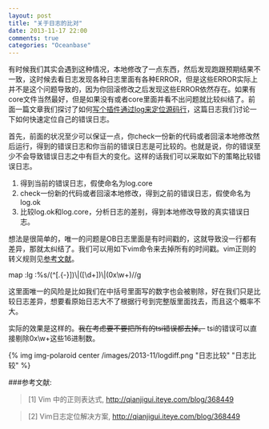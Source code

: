 ```yaml
---
layout: post
title: "关于日志的比对"
date: 2013-11-17 22:00
comments: true
categories: "Oceanbase"
---
```


  有时候我们其实会遇到这种情况，本地修改了一点东西，然后发现跑跟预期结果不一致，这时候去看日志发现各种日志里面有各种ERROR，但是这些ERROR实际上并不是这个问题导致的，因为你回滚修改之后发现这些ERROR依然存在。如果有core文件当然最好，但是如果没有或者core里面并看不出问题就比较纠结了。前面一篇文章我们探讨了如何[写个插件通过log来定位源码行][2]，这篇日志我们讨论一下如何快速定位自己的错误日志。
  
  首先，前面的状况至少可以保证一点，你check一份新的代码或者回滚本地修改然后运行，得到的错误日志和你当前的错误日志是可比较的。也就是说，你的错误至少不会导致错误日志之中有巨大的变化。这样的话我们可以采取如下的策略比较错误日志。

  1. 得到当前的错误日志，假使命名为log.core
  2. check一份新的代码或者回滚本地修改，得到之前的错误日志，假使命名为log.ok
  3. 比较log.ok和log.core，分析日志的差别，得到本地修改导致的真实错误日志。

  想法是很简单的，唯一的问题是OB日志里面是有时间戳的，这就导致没一行都有差异，那就太纠结了。我们可以用如下vim命令来去掉所有的时间戳。vim正则的转义规则见[参考文献][1]。

  map :lg :%s/\(^\[.\{-}\]\)\\|\(\[\d\+\]\)\\|\(0x\w\+\)//g

  这里面唯一的风险是比如我们在中括号里面写的数字也会被剔除，好在我们只是比较日志差异，想要看原始日志大不了根据行号到完整版里面找去，而且这个概率不大。

  <!-- more -->

  实际的效果是这样的。<s>我在考虑要不要把所有的tsi错误都去掉。</s> tsi的错误可以直接剔除0x\w+这些16进制数。

  {% img img-polaroid center /images/2013-11/logdiff.png "日志比较" "日志比较" %}

[1]: http://qianjigui.iteye.com/blog/368449 "Vim 中的正则表达式"
[2]: http://qianjigui.iteye.com/blog/368449 "Vim日志定位解决方案"

###参考文献:

>\[1] Vim 中的正则表达式, <http://qianjigui.iteye.com/blog/368449>

>\[2] Vim日志定位解决方案, <http://qianjigui.iteye.com/blog/368449>